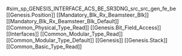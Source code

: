 #sim_sp_GENESIS_INTERFACE_ACS_BE_SR3DNG_src_src_gen_fe_be
[[Genesis.Position]]
[[Mandatory_Blk_Rx_Beamsteer_Blk]]
[[Mandatory_Blk_Rx_Beamsteer_Blk_Default]]
[[Common_Physical_Type_Read]]
[[Genesis.Bit_Field_Access]]
[[Interfaces]]
[[Common_Modular_Type_Read]]
[[Common_Modular_Type_Default]]
[[Genesis]]
[[Genesis.Stack]]
[[Common_Basic_Type_Read]]
